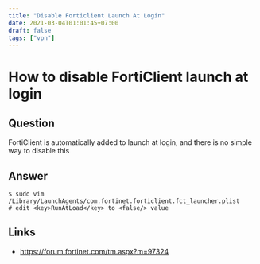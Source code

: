 ```yaml
---
title: "Disable Forticlient Launch At Login"
date: 2021-03-04T01:01:45+07:00
draft: false
tags: ["vpn"]
---
```


# How to disable FortiClient launch at login

## Question

FortiClient is automatically added to launch at login, and there is no simple way to disable this

## Answer

```console
$ sudo vim /Library/LaunchAgents/com.fortinet.forticlient.fct_launcher.plist
# edit <key>RunAtLoad</key> to <false/> value
```

## Links

-   https://forum.fortinet.com/tm.aspx?m=97324
